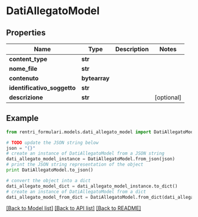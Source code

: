# DatiAllegatoModel


## Properties
Name | Type | Description | Notes
------------ | ------------- | ------------- | -------------
**content_type** | **str** |  | 
**nome_file** | **str** |  | 
**contenuto** | **bytearray** |  | 
**identificativo_soggetto** | **str** |  | 
**descrizione** | **str** |  | [optional] 

## Example

```python
from rentri_formulari.models.dati_allegato_model import DatiAllegatoModel

# TODO update the JSON string below
json = "{}"
# create an instance of DatiAllegatoModel from a JSON string
dati_allegato_model_instance = DatiAllegatoModel.from_json(json)
# print the JSON string representation of the object
print DatiAllegatoModel.to_json()

# convert the object into a dict
dati_allegato_model_dict = dati_allegato_model_instance.to_dict()
# create an instance of DatiAllegatoModel from a dict
dati_allegato_model_from_dict = DatiAllegatoModel.from_dict(dati_allegato_model_dict)
```
[[Back to Model list]](../README.md#documentation-for-models) [[Back to API list]](../README.md#documentation-for-api-endpoints) [[Back to README]](../README.md)


